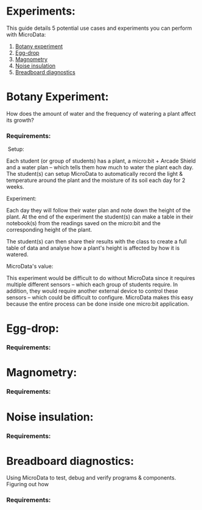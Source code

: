 # Experiments:
This guide details 5 potential use cases and experiments you can perform with MicroData:
1. [Botany experiment](#Botany-Experiment)
2. [Egg-drop](#Egg-drop)
3. [Magnometry](#Magnometry)
4. [Noise insulation](#Noise-insulation)
5. [Breadboard diagnostics](#Breadboard-diagnostics)

# Botany Experiment:
How does the amount of water and the frequency of watering a plant affect its growth?


### Requirements:

​
Setup:​

Each student (or group of students) has a plant, a micro:bit + Arcade Shield and a water plan – which tells them how much to water the plant each day.  The student(s) can setup MicroData to automatically record the light & temperature around the plant and the moisture of its soil each day for 2 weeks. ​



Experiment:​

Each day they will follow their water plan and note down the height of the plant. At the end of the experiment the student(s) can make a table in their notebook(s) from the readings saved on the micro:bit and the corresponding height of the plant.​


The student(s) can then share their results with the class to create a full table of data and analyse how a plant's height is affected by how it is watered.​


MicroData's value:​

This experiment would be difficult to do without MicroData since it requires multiple different sensors – which each group of students require. In addition, they would require another external device to control these sensors – which could be difficult to configure. MicroData makes this easy because the entire process can be done inside one micro:bit application.​


# Egg-drop:
### Requirements:

# Magnometry:
### Requirements:

# Noise insulation:
### Requirements:

# Breadboard diagnostics:
Using MicroData to test, debug and verify programs & components.
Figuring out how 

### Requirements: